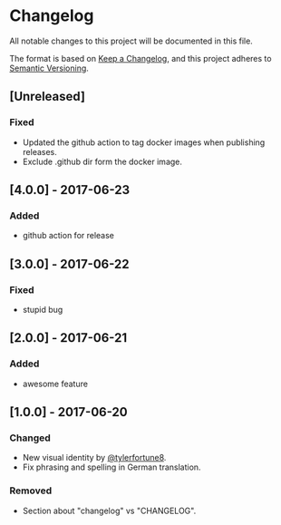 # Changelog
All notable changes to this project will be documented in this file.

The format is based on [Keep a Changelog](https://keepachangelog.com/en/1.0.0/),
and this project adheres to [Semantic Versioning](https://semver.org/spec/v2.0.0.html).

## [Unreleased]
### Fixed
- Updated the github action to tag docker images when publishing releases.
- Exclude .github dir form the docker image.

## [4.0.0] - 2017-06-23
### Added
- github action for release

## [3.0.0] - 2017-06-22
### Fixed
- stupid bug

## [2.0.0] - 2017-06-21
### Added
- awesome feature

## [1.0.0] - 2017-06-20
### Changed
- New visual identity by [@tylerfortune8](https://github.com/tylerfortune8).
- Fix phrasing and spelling in German translation.

### Removed
- Section about "changelog" vs "CHANGELOG".
